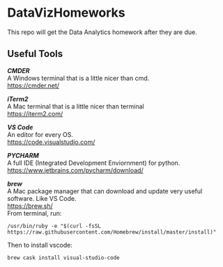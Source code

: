 # DataVizHomeworks
This repo will get the Data Analytics homework after they are due. 


## Useful Tools

<b>*CMDER*</b><br>A Windows terminal that is a little nicer than cmd. <br>https://cmder.net/<br>

<b>*iTerm2*</b><br>A Mac terminal that is a little nicer than terminal<br>https://iterm2.com/<br>

<b>*VS Code*</b><br>An editor for every OS. <br>https://code.visualstudio.com/<br>

<b>*PYCHARM*</b><br>A full IDE (Integrated Development Enviornment) for python. <br>https://www.jetbrains.com/pycharm/download/<br>

<b>*brew*</b><br>A Mac package manager that can download and update very useful software. Like VS Code.<br>https://brew.sh/<br>
From terminal, run:
<pre><code>/usr/bin/ruby -e "$(curl -fsSL https://raw.githubusercontent.com/Homebrew/install/master/install)"</code></pre>
Then to install vscode:
<pre><code>brew cask install visual-studio-code</code></pre>








